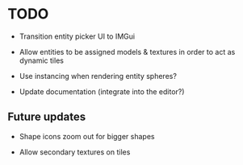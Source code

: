 # TODO

- Transition entity picker UI to IMGui

- Allow entities to be assigned models & textures in order to act as dynamic tiles

- Use instancing when rendering entity spheres?

- Update documentation (integrate into the editor?)

## Future updates

- Shape icons zoom out for bigger shapes

- Allow secondary textures on tiles
